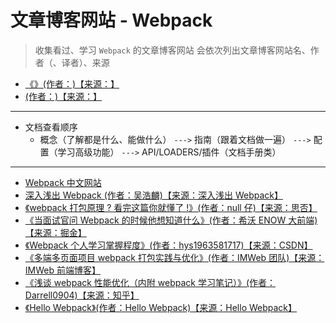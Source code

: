 # 文章博客网站 - Webpack

> 收集看过、学习 `Webpack` 的文章博客网站
> 会依次列出文章博客网站名、作者（、译者）、来源

- [《》(作者：)【来源：】]()
- [(作者：)【来源：】]()

---

- 文档查看顺序
  - 概念（了解都是什么、能做什么） `--->` 指南（跟着文档做一遍） `--->` 配置（学习高级功能） `--->` API/LOADERS/插件（文档手册类）

---

- [Webpack 中文网站](https://www.webpackjs.com/)
- [深入浅出 Webpack (作者：吴浩麟)【来源：深入浅出 Webpack】](https://webpack.wuhaolin.cn/)
- [《webpack 打包原理 ? 看完这篇你就懂了 !》(作者：null 仔)【来源：思否】](https://segmentfault.com/a/1190000021494964)
- [《当面试官问 Webpack 的时候他想知道什么》(作者：希沃 ENOW 大前端)【来源：掘金】](https://juejin.cn/post/6943468761575849992)
- [《Webpack 个人学习掌握程度》(作者：hys1963581717)【来源：CSDN】](https://blog.csdn.net/weixin_44923847/article/details/106754320)
- [《多端多页面项目 webpack 打包实践与优化》(作者：IMWeb 团队)【来源：IMWeb 前端博客】](https://imweb.io/topic/5d1091abf7b5692b080f25a4)
- [《浅谈 webpack 性能优化（内附 webpack 学习笔记）》(作者：Darrell0904)【来源：知乎】](https://zhuanlan.zhihu.com/p/139498741)
- [《Hello Webpack》(作者：Hello Webpack)【来源：Hello Webpack】](https://webpack-doc-20200329.vercel.app/)
